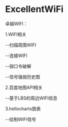 # ExcellentWiFi
卓越WIFI：

1.WIFI相关

  --扫描周围WIFI
  
  --连接WIFI
  
  --弱口令破解
  
  --信号强弱历史图

2.百度地图API相关

  --基于LBS的周边WIFI信息

3.hellocharts图表

  --绘制WIFI信号
